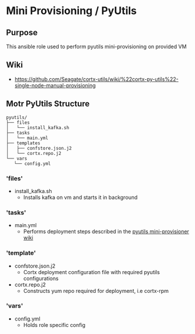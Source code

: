 # Mini Provisioning / PyUtils

## Purpose
 This ansible role used to perform pyutils mini-provisioning on provided VM

## Wiki 
- https://github.com/Seagate/cortx-utils/wiki/%22cortx-py-utils%22-single-node-manual-provisioning
 
## Motr PyUtils Structure

 ```
pyutils/
├── files
│   └── install_kafka.sh
├── tasks
│   └── main.yml
├── templates
│   ├── confstore.json.j2
│   └── cortx.repo.j2
└── vars
    └── config.yml

```

### 'files'

- install_kafka.sh
    - Installs kafka on vm and starts it in background

### 'tasks'

- main.yml
    - Performs deployment steps described in the [pyutils mini-provisioner wiki](https://github.com/Seagate/cortx-utils/wiki/%22cortx-py-utils%22-single-node-manual-provisioning)

### 'template'

- confstore.json.j2
    - Cortx deployment configuration file with required pyutils configurations 
- cortx.repo.j2
    - Constructs yum repo required for deployment, i.e cortx-rpm

### 'vars'
- config.yml
    - Holds role specific config